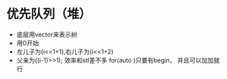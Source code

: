 # 优先队列（堆）
- 底层用vector来表示树
- 用0开始
- 左儿子为(i<<1+1),右儿子为(i<<1+2)
- 父亲为((i-1)>>1);
效率和stl差不多
for(auto )只要有begin， 并且可以加加就行